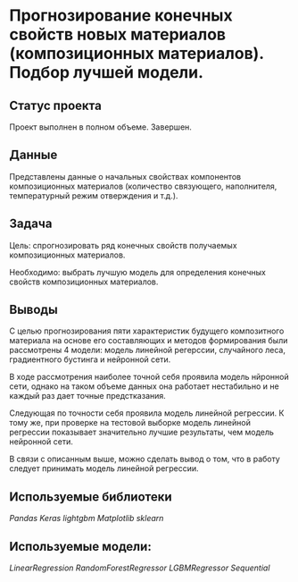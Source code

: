 # Прогнозирование конечных свойств новых материалов (композиционных материалов). Подбор лучшей модели.

## Статус проекта 
Проект выполнен в полном объеме. Завершен.

## Данные

Представлены данные о начальных свойствах компонентов композиционных материалов (количество связующего, наполнителя, температурный режим отверждения и т.д.).

## Задача

Цель: спрогнозировать ряд конечных свойств получаемых композиционных материалов.

Необходимо: выбрать лучшую модель для определения конечных свойств композиционных материалов.

## Выводы 

С целью прогнозирования пяти характеристик будущего композитного материала на основе его составляющих и методов формирования были рассмотрены 4 модели: модель линейной регерссии, случайного леса, градиентного бустинга и нейронной сети.

В ходе рассмотрения наиболее точной себя проявила модель нйронной сети, однако на таком объеме данных она работает нестабильно и не каждый раз дает точные предстказания.

Следующая по точности себя проявила модель линейной регрессии. К тому же, при проверке на тестовой выборке модель линейной регрессии показывает значительно лучшие результаты, чем модель нейронной сети.

В связи с описанным выше, можно сделать вывод о том, что в работу следует принимать модель линейной регрессии.

## Используемые библиотеки

*Pandas*
*Keras*
*lightgbm*
*Matplotlib*
*sklearn*

## Используемые модели: 

*LinearRegression*
*RandomForestRegressor*
*LGBMRegressor*
*Sequential*